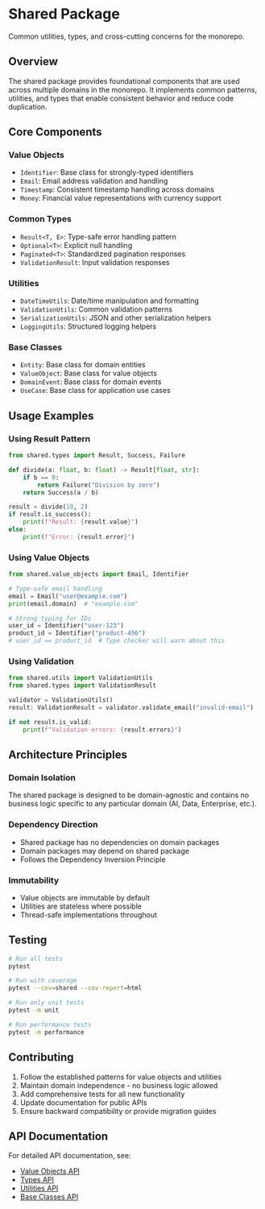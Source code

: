 # Shared Package

Common utilities, types, and cross-cutting concerns for the monorepo.

## Overview

The shared package provides foundational components that are used across multiple domains in the monorepo. It implements common patterns, utilities, and types that enable consistent behavior and reduce code duplication.

## Core Components

### Value Objects
- `Identifier`: Base class for strongly-typed identifiers
- `Email`: Email address validation and handling
- `Timestamp`: Consistent timestamp handling across domains
- `Money`: Financial value representations with currency support

### Common Types
- `Result<T, E>`: Type-safe error handling pattern
- `Optional<T>`: Explicit null handling
- `Paginated<T>`: Standardized pagination responses
- `ValidationResult`: Input validation responses

### Utilities
- `DateTimeUtils`: Date/time manipulation and formatting
- `ValidationUtils`: Common validation patterns
- `SerializationUtils`: JSON and other serialization helpers
- `LoggingUtils`: Structured logging helpers

### Base Classes
- `Entity`: Base class for domain entities
- `ValueObject`: Base class for value objects
- `DomainEvent`: Base class for domain events
- `UseCase`: Base class for application use cases

## Usage Examples

### Using Result Pattern
```python
from shared.types import Result, Success, Failure

def divide(a: float, b: float) -> Result[float, str]:
    if b == 0:
        return Failure("Division by zero")
    return Success(a / b)

result = divide(10, 2)
if result.is_success():
    print(f"Result: {result.value}")
else:
    print(f"Error: {result.error}")
```

### Using Value Objects
```python
from shared.value_objects import Email, Identifier

# Type-safe email handling
email = Email("user@example.com")
print(email.domain)  # "example.com"

# Strong typing for IDs
user_id = Identifier("user-123")
product_id = Identifier("product-456")
# user_id == product_id  # Type checker will warn about this
```

### Using Validation
```python
from shared.utils import ValidationUtils
from shared.types import ValidationResult

validator = ValidationUtils()
result: ValidationResult = validator.validate_email("invalid-email")

if not result.is_valid:
    print(f"Validation errors: {result.errors}")
```

## Architecture Principles

### Domain Isolation
The shared package is designed to be domain-agnostic and contains no business logic specific to any particular domain (AI, Data, Enterprise, etc.).

### Dependency Direction
- Shared package has no dependencies on domain packages
- Domain packages may depend on shared package
- Follows the Dependency Inversion Principle

### Immutability
- Value objects are immutable by default
- Utilities are stateless where possible
- Thread-safe implementations throughout

## Testing

```bash
# Run all tests
pytest

# Run with coverage
pytest --cov=shared --cov-report=html

# Run only unit tests
pytest -m unit

# Run performance tests
pytest -m performance
```

## Contributing

1. Follow the established patterns for value objects and utilities
2. Maintain domain independence - no business logic allowed
3. Add comprehensive tests for all new functionality
4. Update documentation for public APIs
5. Ensure backward compatibility or provide migration guides

## API Documentation

For detailed API documentation, see:
- [Value Objects API](docs/api/value_objects.md)
- [Types API](docs/api/types.md)
- [Utilities API](docs/api/utils.md)
- [Base Classes API](docs/api/base_classes.md)